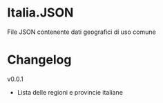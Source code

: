 Italia.JSON
===========

File JSON contenente dati geografici di uso comune

Changelog
===========

v0.0.1
- Lista delle regioni e provincie italiane